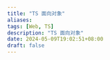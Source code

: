 ```yaml
---
title: "TS 面向对象"
aliases: 
tags: [Web, TS]
description: "TS 面向对象"
date: 2024-05-09T19:02:51+08:00
draft: false
---
```


